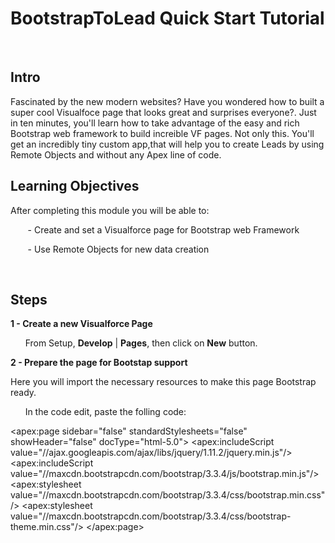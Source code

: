 # BootstrapToLead Quick Start Tutorial 

&nbsp;

## Intro 

Fascinated by the new modern websites? Have you wondered how to built a super cool Visualfoce page that looks great and surprises everyone?. Just in ten minutes, you'll learn how to take advantage of the easy and rich Bootstrap web framework to build increible VF pages. Not only this. You'll get an incredibly tiny custom app,that will help you to create Leads by using Remote Objects and without any Apex line of code. 

## Learning Objectives

After completing this module you will be able to:

&nbsp;&nbsp;&nbsp;&nbsp;&nbsp;&nbsp; - Create and set a Visualforce page for Bootstrap web Framework

&nbsp;&nbsp;&nbsp;&nbsp;&nbsp;&nbsp; - Use Remote Objects for new data creation

&nbsp;

## Steps

**1 - Create a new Visualforce Page**

&nbsp;&nbsp;&nbsp;&nbsp;&nbsp; From Setup, **Develop** | **Pages**, then click on **New** button.

**2 - Prepare the page for Bootstap support**

Here you will import the necessary resources to make this page Bootstrap ready.

&nbsp;&nbsp;&nbsp;&nbsp;&nbsp; In the code edit, paste the folling code:

<apex:page sidebar="false" standardStylesheets="false" showHeader="false" docType="html-5.0">
    <apex:includeScript value="//ajax.googleapis.com/ajax/libs/jquery/1.11.2/jquery.min.js"/>
    <apex:includeScript value="//maxcdn.bootstrapcdn.com/bootstrap/3.3.4/js/bootstrap.min.js"/>
    <apex:stylesheet value="//maxcdn.bootstrapcdn.com/bootstrap/3.3.4/css/bootstrap.min.css"/>
    <apex:stylesheet value="//maxcdn.bootstrapcdn.com/bootstrap/3.3.4/css/bootstrap-theme.min.css"/>
</apex:page>    

